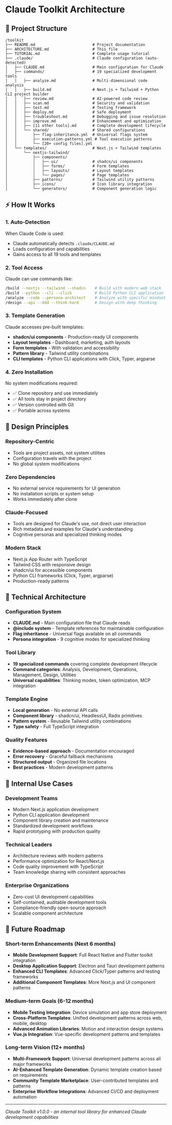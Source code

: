 # Claude Toolkit Architecture

## 📁 Project Structure

```
/toolkit
├── README.md                         # Project documentation
├── ARCHITECTURE.md                   # This file
├── TUTORIAL.md                       # Complete usage tutorial
├── .claude/                          # Claude configuration (auto-detected)
│   ├── CLAUDE.md                     # Main configuration for Claude
│   ├── commands/                     # 19 specialized development tools
│   │   ├── analyze.md                # Multi-dimensional code analysis
│   │   ├── build.md                  # Next.js + Tailwind + Python CLI project builder
│   │   ├── review.md                 # AI-powered code review
│   │   ├── scan.md                   # Security and validation
│   │   ├── test.md                   # Testing framework
│   │   ├── deploy.md                 # Safe deployment
│   │   ├── troubleshoot.md           # Debugging and issue resolution
│   │   ├── improve.md                # Enhancement and optimization
│   │   ├── [11 other tools].md       # Complete development lifecycle
│   │   └── shared/                   # Shared configurations
│   │       ├── flag-inheritance.yml  # Universal flags system
│   │       ├── execution-patterns.yml # Tool execution patterns
│   │       └── [20+ config files].yml
│   └── templates/                    # Next.js + Tailwind templates
│       └── nextjs-tailwind/
│           ├── components/
│           │   ├── ui/               # shadcn/ui components
│           │   ├── forms/            # Form templates
│           │   ├── layouts/          # Layout templates
│           │   └── pages/            # Page templates
│           ├── patterns/             # Tailwind utility patterns
│           ├── icons/                # Icon library integration
│           └── generators/           # Component generation logic
```

## ⚡ How It Works

### 1. **Auto-Detection**
When Claude Code is used:
- Claude automatically detects `.claude/CLAUDE.md`
- Loads configuration and capabilities
- Gains access to all 19 tools and templates

### 2. **Tool Access**
Claude can use commands like:
```bash
/build --nextjs --tailwind --shadcn    # Build with modern web stack
/build --python --cli --click          # Build Python CLI application
/analyze --code --persona-architect    # Analyze with specific mindset
/design --api --ddd --think-hard       # Design with deep thinking
```

### 3. **Template Generation**
Claude accesses pre-built templates:
- **shadcn/ui components** - Production-ready UI components
- **Layout templates** - Dashboard, marketing, auth layouts
- **Form templates** - With validation and accessibility
- **Pattern library** - Tailwind utility combinations
- **CLI templates** - Python CLI applications with Click, Typer, argparse

### 4. **Zero Installation**
No system modifications required:
- ✅ Clone repository and use immediately
- ✅ All tools stay in project directory
- ✅ Version controlled with Git
- ✅ Portable across systems

## 🎯 Design Principles

### **Repository-Centric**
- Tools are project assets, not system utilities
- Configuration travels with the project
- No global system modifications

### **Zero Dependencies**
- No external service requirements for UI generation
- No installation scripts or system setup
- Works immediately after clone

### **Claude-Focused**
- Tools are designed for Claude's use, not direct user interaction
- Rich metadata and examples for Claude's understanding
- Cognitive personas and specialized thinking modes

### **Modern Stack**
- Next.js App Router with TypeScript
- Tailwind CSS with responsive design
- shadcn/ui for accessible components
- Python CLI frameworks (Click, Typer, argparse)
- Production-ready patterns

## 🔧 Technical Architecture

### **Configuration System**
- **CLAUDE.md** - Main configuration file that Claude reads
- **@include system** - Template references for maintainable configuration
- **Flag inheritance** - Universal flags available on all commands
- **Persona integration** - 9 cognitive modes for specialized thinking

### **Tool Library**
- **19 specialized commands** covering complete development lifecycle
- **Command categories**: Analysis, Development, Operations, Management, Design, Utilities
- **Universal capabilities**: Thinking modes, token optimization, MCP integration

### **Template Engine**
- **Local generation** - No external API calls
- **Component library** - shadcn/ui, HeadlessUI, Radix primitives
- **Pattern system** - Reusable Tailwind utility combinations
- **Type safety** - Full TypeScript integration

### **Quality Features**
- **Evidence-based approach** - Documentation encouraged
- **Error recovery** - Graceful fallback mechanisms
- **Structured output** - Organized file locations
- **Best practices** - Modern development patterns

## 🎯 Internal Use Cases

### **Development Teams**
- Modern Next.js application development
- Python CLI application development
- Component library creation and maintenance
- Standardized development workflows
- Rapid prototyping with production quality

### **Technical Leaders**
- Architecture reviews with modern patterns
- Performance optimization for React/Next.js
- Code quality improvement with TypeScript
- Team knowledge sharing with consistent approaches

### **Enterprise Organizations**
- Zero-cost UI development capabilities
- Self-contained, auditable development tools
- Compliance-friendly open-source approach
- Scalable component architecture

## 🚀 Future Roadmap

### **Short-term Enhancements (Next 6 months)**
- **Mobile Development Support**: Full React Native and Flutter toolkit integration
- **Desktop Application Support**: Electron and Tauri development patterns
- **Enhanced CLI Templates**: Advanced Click/Typer patterns and testing frameworks
- **Additional Component Templates**: More Next.js and UI component patterns

### **Medium-term Goals (6-12 months)**
- **Mobile Testing Integration**: Device simulation and app store deployment
- **Cross-Platform Templates**: Unified development patterns across web, mobile, desktop
- **Advanced Animation Libraries**: Motion and interaction design systems
- **Vue.js Integration**: Vue-specific development patterns and templates

### **Long-term Vision (12+ months)**
- **Multi-Framework Support**: Universal development patterns across all major frameworks
- **AI-Enhanced Template Generation**: Dynamic template creation based on requirements
- **Community Template Marketplace**: User-contributed templates and patterns
- **Enterprise Workflow Integrations**: Advanced CI/CD and deployment automation

---

*Claude Toolkit v1.0.0 - an internal tool library for enhanced Claude development capabilities*